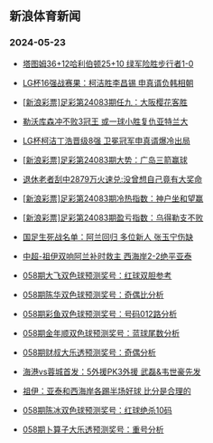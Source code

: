 ## 新浪体育新闻 
### 2024-05-23

+ [塔图姆36+12哈利伯顿25+10 绿军险胜步行者1-0](https://sports.sina.com.cn/basketball/nba/2024-05-22/doc-inawapfp4689462.shtml)

+ [LG杯16强战赛果：柯洁胜李昌锡 申真谞负韩相朝](https://sports.sina.com.cn/go/2024-05-22/doc-inawatps3270191.shtml)

+ [[新浪彩票]足彩第24083期任九：大阪樱花客胜](https://sports.sina.com.cn/l/2024-05-22/doc-inawaart4863517.shtml)

+ [勒沃库森冲不败3冠王 或一球小胜复仇亚特兰大](https://sports.sina.com.cn/l/2024-05-22/doc-inawaary3520573.shtml)

+ [LG杯柯洁丁浩晋级8强 卫冕冠军申真谞爆冷出局](https://sports.sina.com.cn/go/2024-05-22/doc-inawaxvi4550705.shtml)

+ [[新浪彩票]足彩第24083期大势：广岛三箭赢球](https://sports.sina.com.cn/l/2024-05-22/doc-inawaart4863062.shtml)

+ [退休老者刮中2879万火速兑:没曾想自己竟有大奖命](https://sports.sina.com.cn/l/2024-05-22/doc-inawaary3518679.shtml)

+ [[新浪彩票]足彩第24083期冷热指数：神户坐和望赢](https://sports.sina.com.cn/l/2024-05-22/doc-inawaary3526125.shtml)

+ [[新浪彩票]足彩第24083期盈亏指数：乌得勒支不败](https://sports.sina.com.cn/l/2024-05-22/doc-inawaart4865038.shtml)

+ [国足生死战名单：阿兰回归 多位新人 张玉宁伤缺](https://sports.sina.com.cn/china/2024-05-22/doc-inawahxr4801507.shtml)

+ [中超-祖伊双响阿兰补时救主 西海岸2-2绝平亚泰](https://sports.sina.com.cn/china/j/2024-05-22/doc-inawckmk3050991.shtml)

+ [058期大飞双色球预测奖号：红球双胆参考](https://sports.sina.com.cn/l/2024-05-22/doc-inawaxvq3208479.shtml)

+ [058期陈华双色球预测奖号：奇偶比分析](https://sports.sina.com.cn/l/2024-05-22/doc-inawaxvq3208201.shtml)

+ [058期彩鱼双色球预测奖号：号码012路分析](https://sports.sina.com.cn/l/2024-05-22/doc-inawaxvq3207838.shtml)

+ [058期金年顺双色球预测奖号：蓝球尾数分析](https://sports.sina.com.cn/l/2024-05-22/doc-inawaxvq3210031.shtml)

+ [058期财叔大乐透预测奖号：奇偶分析](https://sports.sina.com.cn/l/2024-05-22/doc-inawahxw3471049.shtml)

+ [海港vs蓉城首发：5外援PK3外援 武磊&韦世豪先发](https://sports.sina.com.cn/china/j/2024-05-22/doc-inawcecn3149391.shtml)

+ [祖伊：亚泰和西海岸各踢半场好球 比分是合理的](https://sports.sina.com.cn/china/j/2024-05-22/doc-inawckmc4392528.shtml)

+ [058期陈冰双色球预测奖号：红球绝杀10码](https://sports.sina.com.cn/l/2024-05-22/doc-inawaxvi4547484.shtml)

+ [058期卜算子大乐透预测奖号：重号分析](https://sports.sina.com.cn/l/2024-05-22/doc-inawahxw3470764.shtml)

